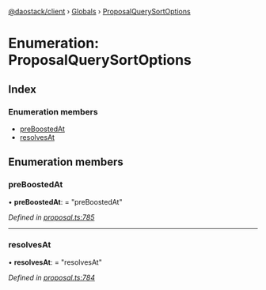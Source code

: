 [@daostack/client](../README.md) › [Globals](../globals.md) › [ProposalQuerySortOptions](proposalquerysortoptions.md)

# Enumeration: ProposalQuerySortOptions

## Index

### Enumeration members

* [preBoostedAt](proposalquerysortoptions.md#preboostedat)
* [resolvesAt](proposalquerysortoptions.md#resolvesat)

## Enumeration members

###  preBoostedAt

• **preBoostedAt**: = "preBoostedAt"

*Defined in [proposal.ts:785](https://github.com/daostack/client/blob/3edf873/src/proposal.ts#L785)*

___

###  resolvesAt

• **resolvesAt**: = "resolvesAt"

*Defined in [proposal.ts:784](https://github.com/daostack/client/blob/3edf873/src/proposal.ts#L784)*
